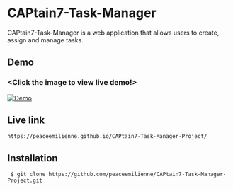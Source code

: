 # CAPtain7-Task-Manager
CAPtain7-Task-Manager is a web application that allows users to create, assign and manage tasks.
      
      
     
## Demo
  ### <Click the image to view live demo!>

[![Demo](https://user-images.githubusercontent.com/64053136/128387943-d91b956e-f6ee-46ad-8edb-69e0605ef4e5.png)](https://youtu.be/QuQE6v_RJXs)


 ## Live link 
    https://peaceemilienne.github.io/CAPtain7-Task-Manager-Project/


## Installation



     $ git clone https://github.com/peaceemilienne/CAPtain7-Task-Manager-Project.git



